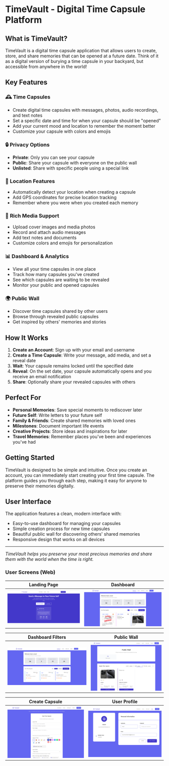 # TimeVault - Digital Time Capsule Platform

## What is TimeVault?

TimeVault is a digital time capsule application that allows users to create, store, and share memories that can be opened at a future date. Think of it as a digital version of burying a time capsule in your backyard, but accessible from anywhere in the world!

## Key Features

### 🕰️ **Time Capsules**
- Create digital time capsules with messages, photos, audio recordings, and text notes
- Set a specific date and time for when your capsule should be "opened"
- Add your current mood and location to remember the moment better
- Customize your capsule with colors and emojis

### 🔒 **Privacy Options**
- **Private**: Only you can see your capsule
- **Public**: Share your capsule with everyone on the public wall
- **Unlisted**: Share with specific people using a special link

### 📍 **Location Features**
- Automatically detect your location when creating a capsule
- Add GPS coordinates for precise location tracking
- Remember where you were when you created each memory

### 🎨 **Rich Media Support**
- Upload cover images and media photos
- Record and attach audio messages
- Add text notes and documents
- Customize colors and emojis for personalization

### 📊 **Dashboard & Analytics**
- View all your time capsules in one place
- Track how many capsules you've created
- See which capsules are waiting to be revealed
- Monitor your public and opened capsules

### 🌍 **Public Wall**
- Discover time capsules shared by other users
- Browse through revealed public capsules
- Get inspired by others' memories and stories

## How It Works

1. **Create an Account**: Sign up with your email and username
2. **Create a Time Capsule**: Write your message, add media, and set a reveal date
3. **Wait**: Your capsule remains locked until the specified date
4. **Reveal**: On the set date, your capsule automatically opens and you receive an email notification
5. **Share**: Optionally share your revealed capsules with others

## Perfect For

- **Personal Memories**: Save special moments to rediscover later
- **Future Self**: Write letters to your future self
- **Family & Friends**: Create shared memories with loved ones
- **Milestones**: Document important life events
- **Creative Projects**: Store ideas and inspirations for later
- **Travel Memories**: Remember places you've been and experiences you've had

## Getting Started

TimeVault is designed to be simple and intuitive. Once you create an account, you can immediately start creating your first time capsule. The platform guides you through each step, making it easy for anyone to preserve their memories digitally.

## User Interface

The application features a clean, modern interface with:
- Easy-to-use dashboard for managing your capsules
- Simple creation process for new time capsules
- Beautiful public wall for discovering others' shared memories
- Responsive design that works on all devices

---

*TimeVault helps you preserve your most precious memories and share them with the world when the time is right.*


### User Screens (Web)

| Landing Page                      | Dashboard                    |
| ---------------------------------- | --------------------------------- |
| ![Landing1](./assets/Landing.png) | ![Dashboard](./assets/dashboard.png) |

| Dashboard Filters                      | Public Wall                    |
| ---------------------------------- | --------------------------------- |
| ![Filters](./assets/waiting.png) | ![Public Wall](./assets/wall.png) |

| Create Capsule                     | User Profile                   |
| ---------------------------------- | --------------------------------- |
| ![create capsule](./assets/create.png) | ![Profile](./assets/profile.png) |

